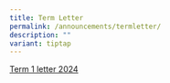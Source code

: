 ```yaml
---
title: Term Letter
permalink: /announcements/termletter/
description: ""
variant: tiptap
---
```

<p><a href="/files/Term%20Letters/2024/term%201%20letter%202024.pdf" rel="noopener noreferrer nofollow" target="_blank">Term 1 letter 2024</a>
</p>